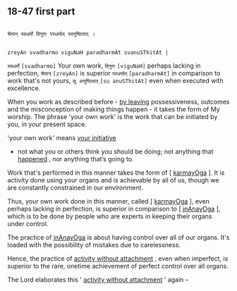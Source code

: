 ## 18-47 first part


```shloka-sa

श्रेयान् स्वधर्मो विगुणः परधर्मात् स्वनुष्ठितात् ।

```
```shloka-sa-hk

zreyAn svadharmo viguNaH paradharmAt svanuSThitAt |

```
`स्वधर्मो` `[svadharmo]` Your own work, `विगुणः` `[viguNaH]` perhaps lacking in perfection, `श्रेयान्` `[zreyAn]` is superior `परधर्मात्` `[paradharmAt]` in comparison to work that's not yours, `सु अनुष्ठितात्` `[su anuSThitAt]` even when executed with excellence.

When you work as described before - 
[by leaving](letting_go)
 possessiveness, outcomes and the misconception of making things happen - it takes the form of My worship. The phrase 'your own work' is the work that can be initiated by you, in your present space.

'your own work' means 
[your initiative](intention_initiation)
 - not what you or others think you should be doing; not anything that 
[happened](14-19.md#happenings)
, nor anything that’s going to.

Work that's performed in this manner takes the form of [
[karmayOga](karmayOga_a_defn)
]. It is activity done using your organs and is achievable by all of us, though we are constantly constrained in our environment.

Thus, your own work done in this manner, called [
[karmayOga](karmayOga_a_defn)
], even perhaps lacking in perfection, is superior in comparison to [
[jnAnayOga](jnAnayOga_a_defn)
], which is to be done by people who are experts in keeping their organs under control. 

The practice of 
[jnAnayOga](jnAnayOga_a_defn)
 is about having control over all of our organs. It's loaded with the possibility of mistakes due to carelessness. 

Hence, the practice of 
[activity without attachment](karmayOga_a_defn)
, even when imperfect, is superior to the rare, onetime achievement of perfect control over all organs.

The Lord elaborates this '
[activity without attachment](karmayOga_a_defn)
' again –


